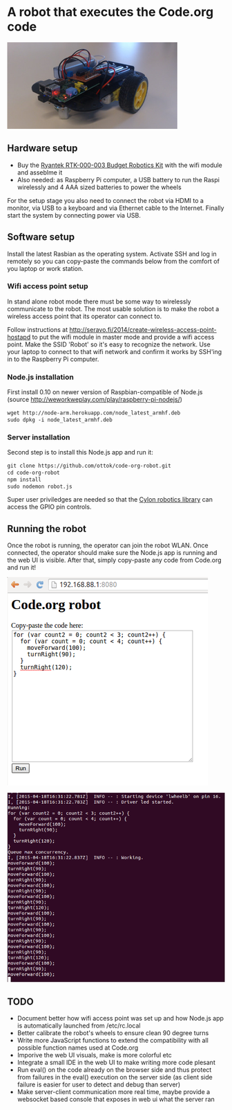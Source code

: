 # A robot that executes the Code.org code #

![Assembled robot](node-js-code-org-robot.jpg "Assembled Ryantek robot")

## Hardware setup ##

 * Buy the [Ryantek RTK-000-003 Budget Robotics Kit](http://www.ryanteck.uk/store/ryanteck-budget-robotics-kit-for-raspberry-pi) with the wifi module and asseblme it
 * Also needed: as Raspberry Pi computer, a USB battery to run the Raspi wirelessly and 4 AAA sized batteries to power the wheels

For the setup stage you also need to connect the robot via HDMI to a monitor, via USB to a keyboard and via Ethernet cable to the Internet. Finally start the system by connecting power via USB.

## Software setup ##

Install the latest Rasbian as the operating system. Activate SSH and log in remotely so you can copy-paste the commands below from the comfort of you laptop or work station.

### Wifi access point setup ###

In stand alone robot mode there must be some way to wirelessly communicate to the robot. The most usable solution is to make the robot a wireless access point that its operator can connect to.

Follow instructions at http://seravo.fi/2014/create-wireless-access-point-hostapd to put the wifi module in master mode and provide a wifi access point. Make the SSID 'Robot' so it's easy to recognize the network. Use your laptop to connect to that wifi network and confirm it works by SSH'ing in to the Raspberry Pi computer.

### Node.js installation ###

First install 0.10 on newer version of Raspbian-compatible of Node.js (source http://weworkweplay.com/play/raspberry-pi-nodejs/)

```
wget http://node-arm.herokuapp.com/node_latest_armhf.deb
sudo dpkg -i node_latest_armhf.deb
```

### Server installation ###

Second step is to install this Node.js app and run it:

```
git clone https://github.com/ottok/code-org-robot.git
cd code-org-robot
npm install
sudo nodemon robot.js
```

Super user priviledges are needed so that the [Cylon robotics library](http://cylonjs.com/documentation/platforms/raspberry-pi/) can access the GPIO pin controls.


## Running the robot ##

Once the robot is running, the operator can join the robot WLAN. Once connected, the operator should make sure the Node.js app is running and the web UI is visible. After that, simply copy-paste any code from Code.org and run it!

![Screenshot of web UI](web-ui.png "Web UI")

![SCreenshot of console](console.png "Console")


## TODO ##

 * Document better how wifi access point was set up and how Node.js app is automatically launched from /etc/rc.local
 * Better calibrate the robot's wheels to ensure clean 90 degree turns
 * Write more JavaScript functions to extend the compatibility with all possible function names used at Code.org
 * Imporive the web UI visuals, make is more colorful etc
 * Integrate a small IDE in the web UI to make writing more code plesant
 * Run eval() on the code already on the browser side and thus protect from failures in the eval() execution on the server side (as client side failure is easier for user to detect and debug than server)
 * Make server-client communication more real time, maybe provide a websocket based console that exposes in web ui what the server ran
 
